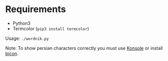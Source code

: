 # Requirements #
* Python3
* Termcolor (`pip3 install termcolor`)

Usage: `./wordnik.py`

Note: To show persian characters correctly you must use [Konsole](https://konsole.kde.org) or install [bicon](https://github.com/behdad/bicon).

